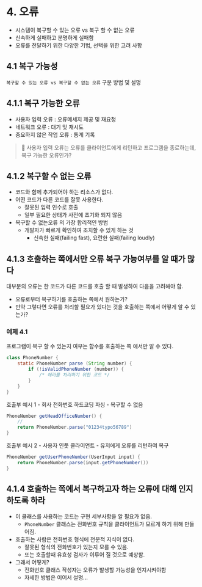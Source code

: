 # 4. 오류

* 시스템이 복구할 수 있는 오류 vs 복구 할 수 없는 오류
* 신속하게 실패하고 분명하게 실패함
* 오류를 전달하기 위한 다양한 기법, 선택을 위한 고려 사항

## 4.1 복구 가능성

`복구할 수 있는 오류 vs 복구할 수 없는 오류` 구분 방법 및 설명

## 4.1.1 복구 가능한 오류

* 사용자 입력 오류 : 오류메세지 제공 및 재요청
* 네트워크 오류 : 대기 및 재시도
* 중요하지 않은 작업 오류 : 통계 기록

> 🤔 사용자 입력 오류는 오류를 클라이언트에게 리턴하고 프로그램을 종료하는데, 복구 가능한 오류인가?

## 4.1.2 복구할 수 없는 오류

* 코드와 함께 추가되어야 하는 리소스가 없다.
* 어떤 코드가 다른 코드를 잘못 사용한다.
  * 잘못된 입력 인수로 호출
  * 일부 필요한 상태가 사전에 초기화 되지 않음
* 복구할 수 없는오류 의 가장 합리적인 방법
  * 개발자가 빠르게 확인하여 조치할 수 있게 하는 것
    * 신속한 실패(failing fast), 요란한 실패(failing loudly)

## 4.1.3 호출하는 쪽에서만 오류 복구 가능여부를 알 때가 많다

대부분의 오류는 한 코드가 다른 코드를 호출 할 때 발생하여 다음을 고려해야 함.

* 오류로부터 복구하기를 호출하는 쪽에서 원하는가?
* 만약 그렇다면 오류를 처리할 필요가 있다는 것을 호출하는 쪽에서 어떻게 알 수 있는가?


### 예제 4.1

프로그램이 복구 할 수 있는지 여부는 함수를 호출하는 쪽 에서만 알 수 있다.

```java
class PhoneNumber {
    static PhoneNumber parse (String number) {
        if (!isValidPhoneNumber (number)) {
            /* 에러를 처리하기 위한 코드 */
        }
    }
}
```

호출부 예시 1 - 회사 전화번호 하드코딩 파싱 - 복구할 수 없음

```java
PhoneNumber getHeadOfficeNumber() {
    // 
    return PhoneNumber.parse("01234typo56789")
}
```

호출부 예시 2 - 사용자 인풋 클라이언트 - 유저에게 오류를 리턴하여 복구

```java
PhoneNumber getUserPhoneNumber(UserInput input) {
    return PhoneNumber.parse(input.getPhoneNumber())
}
```

## 4.1.4 호출하는 쪽에서 복구하고자 하는 오류에 대해 인지하도록 하라

* 이 클래스를 사용하는 코드는 구현 세부사항을 알 필요가 없음.
  * `PhoneNumber` 클래스는 전화번호 규칙을 클라이언트가 모르게 하기 위해 만들어짐.
* 호출하는 사람은 전화번호 형식에 전문적 지식이 없다.
  * 잘못된 형식의 전화번호가 있는지 모를 수 있음.
  * 또는 호출할때 유효성 검사가 이루어 질 것으로 예상함.
* 그래서 어떻게?
  * 전화번호 클래스 작성자는 오류가 발생할 가능성을 인지시켜야함
  * 자세한 방법은 이어서 설명...



